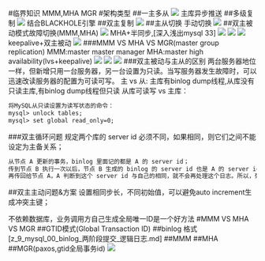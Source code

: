 #临界知识
MMM,MHA MGR
#架构类型
##一主多从
![](.z_10_mysql_集群架构_架构类型_高可用方案_images/6b9d38cd.png)
主库异步推送
##多级复制
![](.z_10_mysql_集群架构_架构类型_高可用方案_images/7861d781.png)
结合BLACKHOLE引擎
##双主复制
![](.z_10_mysql_集群架构_架构类型_高可用方案_images/73f28c8e.png)
##主从切换
手动切换
![](.z_10_mysql_集群架构_架构类型_高可用方案_双主被动_keepalive虚拟ip_热备_images/8925bd55.png)
[](https://time.geekbang.org/column/article/76446)
##双主被动模式故障切换(MMM,MHA)
![](.z_10_mysql_集群架构_中间件_架构类型_高可用方案_双主被动_keepalive虚拟ip_热备_images/a108054a.png)
MHA+半同步,[深入浅出mysql 33]
![](.z_10_mysql_集群架构_架构类型_高可用方案_images/b67b107b.png)
![](.z_10_mysql_集群架构_架构类型_高可用方案_images/63fdfdf7.png)
![](.z_10_mysql_集群架构_架构类型_高可用方案_双主被动_keepalive虚拟ip_热备_images/6307e023.png)
keepalive+双主被动
[](https://www.cnblogs.com/wjxzs/p/14245019.html)
![](.z_10_mysql_集群架构_架构类型_高可用方案_images/9214fe90.png)
###MMM VS MHA VS MGR(master group replication)
MMM:master master manager
MHA:master high availability(lvs+keepalive)
![](.z_10_mysql_集群架构_中间件_架构类型_高可用方案_双主被动_keepalive虚拟ip_热备_images/93714ac9.png)
![](.z_10_mysql_集群架构_中间件_架构类型_高可用方案_双主被动_keepalive虚拟ip_热备_images/a4115007.png)
![](.z_10_mysql_集群架构_中间件_架构类型_高可用方案_双主被动_keepalive虚拟ip_热备_images/71a1df7e.png)
###双主被动与主从的区别
两台服务器地位一样，但新增只用一台服务器，另一台设置为只读。当写服务器发生故障时，可以迅速改读服务器的配置为可读可写。
[](https://segmentfault.com/a/1190000009724090)
主 vs 从: 主库有binlog dump线程,从库没有
只读主库,有binlog dump线程但只读
从库可读写 vs 主库：
```asp
将MySQL从只读设置为读写状态的命令：
mysql> unlock tables;
mysql> set global read_only=0;
```
[](https://blog.csdn.net/yumushui/article/details/41645469)
###双主循环问题
规定两个库的 server id 必须不同，如果相同，则它们之间不能设定为主备关系；
```asp
从节点 A 更新的事务，binlog 里面记的都是 A 的 server id；
传到节点 B 执行一次以后，节点 B 生成的 binlog 的 server id 也是 A 的 server id；
再传回给节点 A，A 判断到这个 server id 与自己的相同，就不会再处理这个日志。所以，死循环在这里就断掉了
```
##双主主动问题&方案
[](https://cloud.tencent.com/developer/article/1670484)
设置相同步长，不同初始值，可以避免auto increment生成冲突主键；

不依赖数据库，业务调用方自己生成全局唯一ID是一个好方法
#MMM VS MHA VS MGR
##GTID模式(Global Transaction ID)
##binlog 格式
[z_9_mysql_00_binlog_两阶段提交_逻辑日志.md]
##MMM
##MHA
[](https://blog.csdn.net/William0318/article/details/106855431)
##MGR(paxos,gtid全局事务id)
[](https://www.51cto.com/article/615706.html)
![](.z_10_mysql_集群架构_中间件_架构类型_高可用方案_双主被动_keepalive虚拟ip_热备_images/256edc7f.png)
[](https://zhuanlan.zhihu.com/p/149991963)
[](https://blog.csdn.net/William0318/article/details/106855431)

